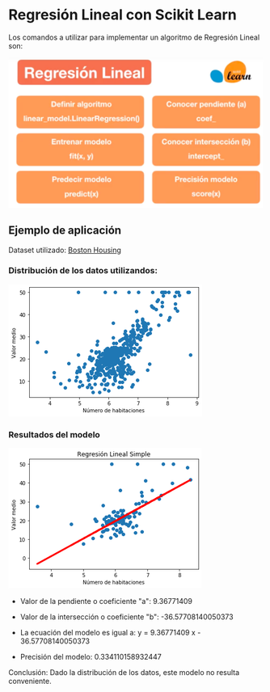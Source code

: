 # Regresión Lineal con Scikit Learn

Los comandos a utilizar para implementar un algoritmo de Regresión Lineal son:

![Texto alternativo](comandos.jpg)

## Ejemplo de aplicación

Dataset utilizado:  [Boston Housing ](https://scikit-learn.org/stable/modules/generated/sklearn.datasets.load_boston.html#sklearn.datasets.load_boston)

### Distribución de los datos utilizandos:
![](dataset.jpg)

### Resultados del modelo
![](modelo.jpg)


* Valor de la pendiente o coeficiente "a": 9.36771409

* Valor de la intersección o coeficiente "b": -36.57708140050373

* La ecuación del modelo es igual a:
y =  9.36771409 x  - 36.57708140050373

* Precisión del modelo: 0.334110158932447


Conclusión: Dado la distribución de los datos, este modelo no resulta conveniente.





